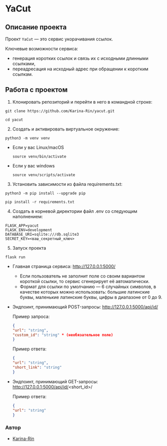 # YaCut

## Описание проекта
Проект `YaCut` — это сервис укорачивания ссылок.

Ключевые возможности сервиса:
- генерация коротких ссылок и связь их с исходными длинными ссылками,
- переадресация на исходный адрес при обращении к коротким ссылкам.

## Работа с проектом

1. Клонировать репозиторий и перейти в него в командной строке:

```
git clone https://github.com/Karina-Rin/yacut.git
```

```
cd yacut
```

2. Cоздать и активировать виртуальное окружение:

```
python3 -m venv venv
```

* Если у вас Linux/macOS

    ```
    source venv/bin/activate
    ```

* Если у вас windows

    ```
    source venv/scripts/activate
    ```

3. Установить зависимости из файла requirements.txt:

```
python3 -m pip install --upgrade pip
```
```
pip install -r requirements.txt
```

4. Создать в корневой директории файл .env со следующим наполнением:

```
FLASK_APP=yacut
FLASK_ENV=development
DATABASE_URI=sqlite:///db.sqlite3
SECRET_KEY=<ваш_секретный_ключ>
```

5. Запуск проекта

```
flask run
```
- Главная страница сервиса: http://127.0.0.1:5000/

    * Если пользователь не заполнит поле со своим вариантом короткой ссылки, то 
    сервис сгенерирует её автоматически. 
    * Формат для ссылки по умолчанию — 6 случайных символов, в качестве которых
    можно использовать: большие латинские буквы, маленькие латинские буквы, цифры 
    в диапазоне от 0 до 9.

- Эндпоинт, принимающий POST-запросы: http://127.0.0.1:5000/api/id/

    Пример запроса:

    ```json
    {
    "url": "string",
    "custom_id": "string" * (необязательное поле)
    }
    ```
    Пример ответа:

    ```json
    {
    "url": "string",
    "short_link": "string"
    }
    ```

- Эндпоинт, принимающий GET-запросы: http://127.0.0.1:5000/api/id/<short_id>/

    Пример ответа:

    ```json
    {
    "url": "string"
    }
    ```

### Автор
- [Karina-Rin](https://github.com/Karina-Rin "GitHub аккаунт")
